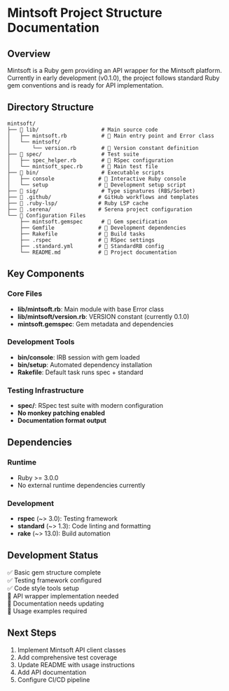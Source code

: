 # Mintsoft Project Structure Documentation

## Overview
Mintsoft is a Ruby gem providing an API wrapper for the Mintsoft platform. Currently in early development (v0.1.0), the project follows standard Ruby gem conventions and is ready for API implementation.

## Directory Structure

```
mintsoft/
├── 📁 lib/                    # Main source code
│   ├── mintsoft.rb           # 🔸 Main entry point and Error class
│   └── mintsoft/
│       └── version.rb        # 🔸 Version constant definition
├── 📁 spec/                   # Test suite
│   ├── spec_helper.rb        # 🔸 RSpec configuration
│   └── mintsoft_spec.rb      # 🔸 Main test file
├── 📁 bin/                    # Executable scripts
│   ├── console              # 🔸 Interactive Ruby console
│   └── setup                # 🔸 Development setup script
├── 📁 sig/                    # Type signatures (RBS/Sorbet)
├── 📁 .github/               # GitHub workflows and templates
├── 📁 .ruby-lsp/             # Ruby LSP cache
├── 📁 .serena/               # Serena project configuration
└── 📄 Configuration Files
    ├── mintsoft.gemspec      # 🔸 Gem specification
    ├── Gemfile              # 🔸 Development dependencies  
    ├── Rakefile             # 🔸 Build tasks
    ├── .rspec               # 🔸 RSpec settings
    ├── .standard.yml        # 🔸 StandardRB config
    └── README.md            # 🔸 Project documentation
```

## Key Components

### Core Files
- **lib/mintsoft.rb**: Main module with base Error class
- **lib/mintsoft/version.rb**: VERSION constant (currently 0.1.0)
- **mintsoft.gemspec**: Gem metadata and dependencies

### Development Tools
- **bin/console**: IRB session with gem loaded
- **bin/setup**: Automated dependency installation
- **Rakefile**: Default task runs spec + standard

### Testing Infrastructure
- **spec/**: RSpec test suite with modern configuration
- **No monkey patching enabled**
- **Documentation format output**

## Dependencies

### Runtime
- Ruby >= 3.0.0
- No external runtime dependencies currently

### Development
- **rspec** (~> 3.0): Testing framework
- **standard** (~> 1.3): Code linting and formatting
- **rake** (~> 13.0): Build automation

## Development Status
✅ Basic gem structure complete  
✅ Testing framework configured  
✅ Code style tools setup  
🔄 API wrapper implementation needed  
🔄 Documentation needs updating  
🔄 Usage examples required  

## Next Steps
1. Implement Mintsoft API client classes
2. Add comprehensive test coverage
3. Update README with usage instructions  
4. Add API documentation
5. Configure CI/CD pipeline